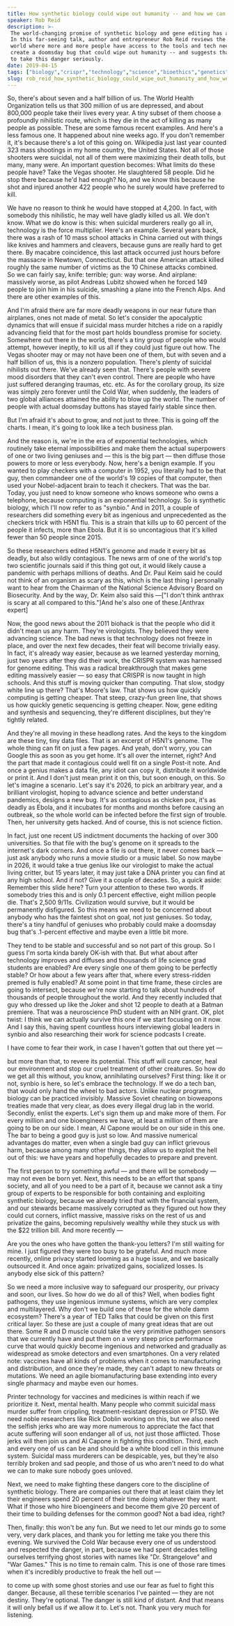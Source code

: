 ```yaml
---
title: How synthetic biology could wipe out humanity -- and how we can stop it
speaker: Rob Reid
description: >-
 The world-changing promise of synthetic biology and gene editing has a dark side.
 In this far-seeing talk, author and entrepreneur Rob Reid reviews the risks of a
 world where more and more people have access to the tools and tech needed to
 create a doomsday bug that could wipe out humanity -- and suggests that it's time
 to take this danger seriously.
date: 2019-04-15
tags: ["biology","crispr","technology","science","bioethics","genetics","medical-research","invention","biotech","synthetic-biology","engineering","public-health","innovation"]
slug: rob_reid_how_synthetic_biology_could_wipe_out_humanity_and_how_we_can_stop_it
---
```


So, there's about seven and a half billion of us. The World Health Organization tells us
that 300 million of us are depressed, and about 800,000 people take their lives every
year. A tiny subset of them choose a profoundly nihilistic route, which is they die in the
act of killing as many people as possible. These are some famous recent examples. And
here's a less famous one. It happened about nine weeks ago. If you don't remember it, it's
because there's a lot of this going on. Wikipedia just last year counted 323 mass
shootings in my home country, the United States. Not all of those shooters were suicidal,
not all of them were maximizing their death tolls, but many, many were. An important
question becomes: What limits do these people have? Take the Vegas shooter. He slaughtered
58 people. Did he stop there because he'd had enough? No, and we know this because he shot
and injured another 422 people who he surely would have preferred to kill.

We have no reason to think he would have stopped at 4,200. In fact, with somebody this
nihilistic, he may well have gladly killed us all. We don't know. What we do know is this:
when suicidal murderers really go all in, technology is the force multiplier. Here's an
example. Several years back, there was a rash of 10 mass school attacks in China carried
out with things like knives and hammers and cleavers, because guns are really hard to get
there. By macabre coincidence, this last attack occurred just hours before the massacre in
Newtown, Connecticut. But that one American attack killed roughly the same number of
victims as the 10 Chinese attacks combined. So we can fairly say, knife: terrible; gun:
way worse. And airplane: massively worse, as pilot Andreas Lubitz showed when he forced
149 people to join him in his suicide, smashing a plane into the French Alps. And there are
other examples of this.

And I'm afraid there are far more deadly weapons in our near future than airplanes, ones
not made of metal. So let's consider the apocalyptic dynamics that will ensue if suicidal
mass murder hitches a ride on a rapidly advancing field that for the most part holds
boundless promise for society. Somewhere out there in the world, there's a tiny group of
people who would attempt, however ineptly, to kill us all if they could just figure out
how. The Vegas shooter may or may not have been one of them, but with seven and a half
billion of us, this is a nonzero population. There's plenty of suicidal nihilists out
there. We've already seen that. There's people with severe mood disorders that they can't
even control. There are people who have just suffered deranging traumas, etc. etc. As for
the corollary group, its size was simply zero forever until the Cold War, when suddenly,
the leaders of two global alliances attained the ability to blow up the world. The number
of people with actual doomsday buttons has stayed fairly stable since then.

But I'm afraid it's about to grow, and not just to three. This is going off the charts. I
mean, it's going to look like a tech business plan.

And the reason is, we're in the era of exponential technologies, which routinely take
eternal impossibilities and make them the actual superpowers of one or two living geniuses
and — this is the big part — then diffuse those powers to more or less everybody. Now,
here's a benign example. If you wanted to play checkers with a computer in 1952, you
literally had to be that guy, then commandeer one of the world's 19 copies of that
computer, then used your Nobel-adjacent brain to teach it checkers. That was the bar.
Today, you just need to know someone who knows someone who owns a telephone, because
computing is an exponential technology. So is synthetic biology, which I'll now refer to as
"synbio." And in 2011, a couple of researchers did something every bit as ingenious and
unprecedented as the checkers trick with H5N1 flu. This is a strain that kills up to 60
percent of the people it infects, more than Ebola. But it is so uncontagious that it's
killed fewer than 50 people since 2015.

So these researchers edited H5N1's genome and made it every bit as deadly, but also wildly
contagious. The news arm of one of the world's top two scientific journals said if this
thing got out, it would likely cause a pandemic with perhaps millions of deaths. And Dr.
Paul Keim said he could not think of an organism as scary as this, which is the last thing
I personally want to hear from the Chairman of the National Science Advisory Board on
Biosecurity. And by the way, Dr. Keim also said this —["I don't think anthrax is scary at
all compared to this."]And he's also one of these.[Anthrax expert] 

Now, the good news about the 2011 biohack is that the people who did it didn't mean us any
harm. They're virologists. They believed they were advancing science. The bad news is that
technology does not freeze in place, and over the next few decades, their feat will become
trivially easy. In fact, it's already way easier, because as we learned yesterday morning,
just two years after they did their work, the CRISPR system was harnessed for genome
editing. This was a radical breakthrough that makes gene editing massively easier — so
easy that CRISPR is now taught in high schools. And this stuff is moving quicker than
computing. That slow, stodgy white line up there? That's Moore's law. That shows us how
quickly computing is getting cheaper. That steep, crazy-fun green line, that shows us how
quickly genetic sequencing is getting cheaper. Now, gene editing and synthesis and
sequencing, they're different disciplines, but they're tightly related.

And they're all moving in these headlong rates. And the keys to the kingdom are these
tiny, tiny data files. That is an excerpt of H5N1's genome. The whole thing can fit on
just a few pages. And yeah, don't worry, you can Google this as soon as you get home. It's
all over the internet, right? And the part that made it contagious could well fit on a
single Post-it note. And once a genius makes a data file, any idiot can copy it,
distribute it worldwide or print it. And I don't just mean print it on this, but soon
enough, on this. So let's imagine a scenario. Let's say it's 2026, to pick an arbitrary
year, and a brilliant virologist, hoping to advance science and better understand
pandemics, designs a new bug. It's as contagious as chicken pox, it's as deadly as Ebola,
and it incubates for months and months before causing an outbreak, so the whole world can
be infected before the first sign of trouble. Then, her university gets hacked. And of
course, this is not science fiction.

In fact, just one recent US indictment documents the hacking of over 300 universities. So
that file with the bug's genome on it spreads to the internet's dark corners. And once a
file is out there, it never comes back — just ask anybody who runs a movie studio or a
music label. So now maybe in 2026, it would take a true genius like our virologist to make
the actual living critter, but 15 years later, it may just take a DNA printer you can find
at any high school. And if not? Give it a couple of decades. So, a quick aside: Remember
this slide here? Turn your attention to these two words. If somebody tries this and is
only 0.1 percent effective, eight million people die. That's 2,500 9/11s. Civilization
would survive, but it would be permanently disfigured. So this means we need to be
concerned about anybody who has the faintest shot on goal, not just geniuses. So today,
there's a tiny handful of geniuses who probably could make a doomsday bug that's
.1-percent effective and maybe even a little bit more.

They tend to be stable and successful and so not part of this group. So I guess I'm sorta
kinda barely OK-ish with that. But what about after technology improves and diffuses and
thousands of life science grad students are enabled? Are every single one of them going to
be perfectly stable? Or how about a few years after that, where every stress-ridden premed
is fully enabled? At some point in that time frame, these circles are going to intersect,
because we're now starting to talk about hundreds of thousands of people throughout the
world. And they recently included that guy who dressed up like the Joker and shot 12
people to death at a Batman premiere. That was a neuroscience PhD student with an NIH
grant. OK, plot twist: I think we can actually survive this one if we start focusing on it
now. And I say this, having spent countless hours interviewing global leaders in synbio
and also researching their work for science podcasts I create.

I have come to fear their work, in case I haven't gotten that out there yet
—

but more than that, to revere its potential. This stuff will cure cancer, heal our
environment and stop our cruel treatment of other creatures. So how do we get all this
without, you know, annihilating ourselves? First thing: like it or not, synbio is here, so
let's embrace the technology. If we do a tech ban, that would only hand the wheel to bad
actors. Unlike nuclear programs, biology can be practiced invisibly. Massive Soviet
cheating on bioweapons treaties made that very clear, as does every illegal drug lab in
the world. Secondly, enlist the experts. Let's sign them up and make more of them. For
every million and one bioengineers we have, at least a million of them are going to be on
our side. I mean, Al Capone would be on our side in this one. The bar to being a good guy
is just so low. And massive numerical advantages do matter, even when a single bad guy can
inflict grievous harm, because among many other things, they allow us to exploit the hell
out of this: we have years and hopefully decades to prepare and prevent.

The first person to try something awful — and there will be somebody — may not even be
born yet. Next, this needs to be an effort that spans society, and all of you need to be a
part of it, because we cannot ask a tiny group of experts to be responsible for both
containing and exploiting synthetic biology, because we already tried that with the
financial system, and our stewards became massively corrupted as they figured out how they
could cut corners, inflict massive, massive risks on the rest of us and privatize the
gains, becoming repulsively wealthy while they stuck us with the $22 trillion bill. And
more recently —

Are you the ones who have gotten the thank-you letters? I'm still waiting for mine. I just
figured they were too busy to be grateful. And much more recently, online privacy started
looming as a huge issue, and we basically outsourced it. And once again: privatized gains,
socialized losses. Is anybody else sick of this pattern?

So we need a more inclusive way to safeguard our prosperity, our privacy and soon, our
lives. So how do we do all of this? Well, when bodies fight pathogens, they use ingenious
immune systems, which are very complex and multilayered. Why don't we build one of these
for the whole damn ecosystem? There's a year of TED Talks that could be given on this
first critical layer. So these are just a couple of many great ideas that are out
there. Some R and D muscle could take the very primitive pathogen sensors that we currently
have and put them on a very steep price performance curve that would quickly become
ingenious and networked and gradually as widespread as smoke detectors and even
smartphones. On a very related note: vaccines have all kinds of problems when it comes to
manufacturing and distribution, and once they're made, they can't adapt to new threats or
mutations. We need an agile biomanufacturing base extending into every single pharmacy and
maybe even our homes.

Printer technology for vaccines and medicines is within reach if we prioritize it. Next,
mental health. Many people who commit suicidal mass murder suffer from crippling,
treatment-resistant depression or PTSD. We need noble researchers like Rick Doblin working
on this, but we also need the selfish jerks who are way more numerous to appreciate the
fact that acute suffering will soon endanger all of us, not just those afflicted. Those
jerks will then join us and Al Capone in fighting this condition. Third, each and every
one of us can be and should be a white blood cell in this immune system. Suicidal mass
murderers can be despicable, yes, but they're also terribly broken and sad people, and
those of us who aren't need to do what we can to make sure nobody goes
unloved.

Next, we need to make fighting these dangers core to the discipline of synthetic biology.
There are companies out there that at least claim they let their engineers spend 20
percent of their time doing whatever they want. What if those who hire bioengineers and
become them give 20 percent of their time to building defenses for the common good? Not a
bad idea, right?

Then, finally: this won't be any fun. But we need to let our minds go to some very, very
dark places, and thank you for letting me take you there this evening. We survived the
Cold War because every one of us understood and respected the danger, in part, because we
had spent decades telling ourselves terrifying ghost stories with names like "Dr.
Strangelove" and "War Games." This is no time to remain calm. This is one of those rare
times when it's incredibly productive to freak the hell out —

to come up with some ghost stories and use our fear as fuel to fight this danger. Because,
all these terrible scenarios I've painted — they are not destiny. They're optional. The
danger is still kind of distant. And that means it will only befall us if we allow it
to. Let's not. Thank you very much for listening.

<!--
ad_duration=3.33
comment_count=64
event="TED2019"
external_start_time=0
has_talk_citation=1
intro_duration=11.82
is_subtitle_required="False"
is_talk_featured="True"
language="en"
language_swap="False"
native_language="en"
number_of_related_talks=3
number_of_speakers=1
number_of_subtitled_videos=17
number_of_tags=13
number_of_talk_download_languages=17
number_of_talk_more_resources=0
number_of_talk_recommendations=1
number_of_talks_take_actions=0
post_ad_duration=0.83
published_timestamp="2019-06-18 14:44:02"
recording_date="2019-04-15"
speaker_description="Author, entrepreneur"
speaker_is_published=1
speaker_name="Rob Reid"
talk_more_resources=[]
talk_name="How synthetic biology could wipe out humanity -- and how we can stop it"
talk_recommendations_blurb="More resources, curated by Rob Reid"
talks_tags=["biology","crispr","technology","science","bioethics","genetics","medical-research","invention","biotech","synthetic-biology","engineering","public-health","innovation"]
talks_take_action=[]
url_photo_speaker="https://pe.tedcdn.com/images/ted/f4299c405557e817a40ba1753b9765ac2e68fd67_254x191.jpg"
url_photo_talk="https://s3.amazonaws.com/talkstar-photos/uploads/a364648f-cd81-4d80-8910-61bd9803ea16/RobReid_2019-embed.jpg"
url_webpage="https://www.ted.com/talks/rob_reid_how_synthetic_biology_could_wipe_out_humanity_and_how_we_can_stop_it"
video_type_name="TED Stage Talk"
-->